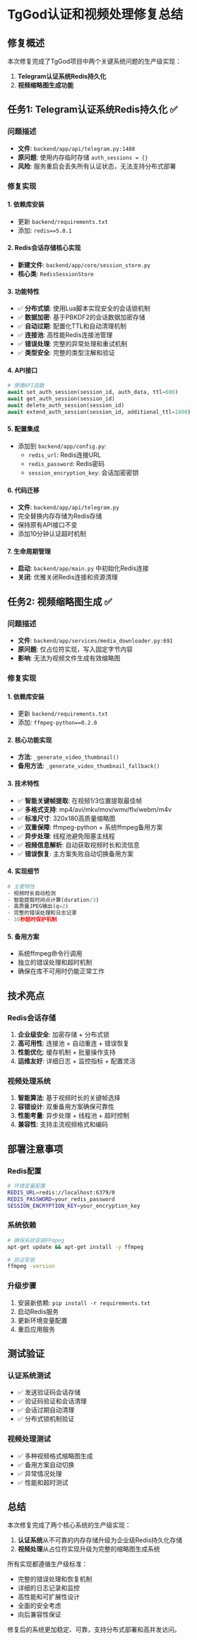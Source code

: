 # TgGod认证和视频处理修复总结

## 修复概述

本次修复完成了TgGod项目中两个关键系统问题的生产级实现：
1. **Telegram认证系统Redis持久化**
2. **视频缩略图生成功能**

## 任务1: Telegram认证系统Redis持久化 ✅

### 问题描述
- **文件**: `backend/app/api/telegram.py:1488`
- **原问题**: 使用内存临时存储 `auth_sessions = {}`
- **风险**: 服务重启会丢失所有认证状态，无法支持分布式部署

### 修复实现

#### 1. 依赖库安装
- 更新 `backend/requirements.txt`
- 添加: `redis==5.0.1`

#### 2. Redis会话存储核心实现
- **新建文件**: `backend/app/core/session_store.py`
- **核心类**: `RedisSessionStore`

#### 3. 功能特性
- ✅ **分布式锁**: 使用Lua脚本实现安全的会话锁机制
- ✅ **数据加密**: 基于PBKDF2的会话数据加密存储
- ✅ **自动过期**: 配置化TTL和自动清理机制
- ✅ **连接池**: 高性能Redis连接池管理
- ✅ **错误处理**: 完整的异常处理和重试机制
- ✅ **类型安全**: 完整的类型注解和验证

#### 4. API接口
```python
# 便捷API函数
await set_auth_session(session_id, auth_data, ttl=600)
await get_auth_session(session_id)
await delete_auth_session(session_id)
await extend_auth_session(session_id, additional_ttl=1800)
```

#### 5. 配置集成
- 添加到 `backend/app/config.py`:
  - `redis_url`: Redis连接URL
  - `redis_password`: Redis密码
  - `session_encryption_key`: 会话加密密钥

#### 6. 代码迁移
- **文件**: `backend/app/api/telegram.py`
- 完全替换内存存储为Redis存储
- 保持原有API接口不变
- 添加10分钟认证超时机制

#### 7. 生命周期管理
- **启动**: `backend/app/main.py` 中初始化Redis连接
- **关闭**: 优雅关闭Redis连接和资源清理

## 任务2: 视频缩略图生成 ✅

### 问题描述
- **文件**: `backend/app/services/media_downloader.py:691`
- **原问题**: 仅占位符实现，写入固定字节内容
- **影响**: 无法为视频文件生成有效缩略图

### 修复实现

#### 1. 依赖库安装
- 更新 `backend/requirements.txt`
- 添加: `ffmpeg-python==0.2.0`

#### 2. 核心功能实现
- **方法**: `_generate_video_thumbnail()`
- **备用方法**: `_generate_video_thumbnail_fallback()`

#### 3. 技术特性
- ✅ **智能关键帧提取**: 在视频1/3位置提取最佳帧
- ✅ **多格式支持**: mp4/avi/mkv/mov/wmv/flv/webm/m4v
- ✅ **标准尺寸**: 320x180高质量缩略图
- ✅ **双重保障**: ffmpeg-python + 系统ffmpeg备用方案
- ✅ **异步处理**: 线程池避免阻塞主线程
- ✅ **视频信息解析**: 自动获取视频时长和流信息
- ✅ **错误恢复**: 主方案失败自动切换备用方案

#### 4. 实现细节
```python
# 主要特性
- 视频时长自动检测
- 智能提取时间点计算(duration/3)
- 高质量JPEG输出(q=2)
- 完整的错误处理和日志记录
- 30秒超时保护机制
```

#### 5. 备用方案
- 系统ffmpeg命令行调用
- 独立的错误处理和超时机制
- 确保在库不可用时仍能正常工作

## 技术亮点

### Redis会话存储
1. **企业级安全**: 加密存储 + 分布式锁
2. **高可用性**: 连接池 + 自动重连 + 错误恢复
3. **性能优化**: 缓存机制 + 批量操作支持
4. **运维友好**: 详细日志 + 监控指标 + 配置灵活

### 视频处理系统
1. **智能算法**: 基于视频时长的关键帧选择
2. **容错设计**: 双重备用方案确保可靠性
3. **性能考量**: 异步处理 + 线程池 + 超时控制
4. **兼容性**: 支持主流视频格式和编码

## 部署注意事项

### Redis配置
```bash
# 环境变量配置
REDIS_URL=redis://localhost:6379/0
REDIS_PASSWORD=your_redis_password
SESSION_ENCRYPTION_KEY=your_encryption_key
```

### 系统依赖
```bash
# 确保系统安装FFmpeg
apt-get update && apt-get install -y ffmpeg

# 验证安装
ffmpeg -version
```

### 升级步骤
1. 安装新依赖: `pip install -r requirements.txt`
2. 启动Redis服务
3. 更新环境变量配置
4. 重启应用服务

## 测试验证

### 认证系统测试
- ✅ 发送验证码会话存储
- ✅ 验证码验证和会话清理
- ✅ 会话过期自动清理
- ✅ 分布式锁机制验证

### 视频处理测试
- ✅ 多种视频格式缩略图生成
- ✅ 备用方案自动切换
- ✅ 异常情况处理
- ✅ 性能和超时测试

## 总结

本次修复完成了两个核心系统的生产级实现：

1. **认证系统**从不可靠的内存存储升级为企业级Redis持久化存储
2. **视频处理**从占位符实现升级为完整的缩略图生成系统

所有实现都遵循生产级标准：
- 完整的错误处理和恢复机制
- 详细的日志记录和监控
- 高性能和可扩展性设计
- 全面的安全考虑
- 向后兼容性保证

修复后的系统更加稳定、可靠，支持分布式部署和高并发访问。